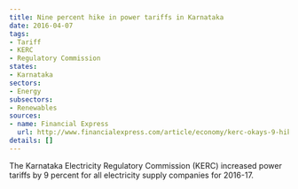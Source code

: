```yaml
---
title: Nine percent hike in power tariffs in Karnataka
date: 2016-04-07
tags:
- Tariff
- KERC
- Regulatory Commission
states:
- Karnataka
sectors:
- Energy
subsectors:
- Renewables
sources:
- name: Financial Express
  url: http://www.financialexpress.com/article/economy/kerc-okays-9-hike-in-power-tariff-for-fy17/231093/
details: []
---
```


The Karnataka Electricity Regulatory Commission (KERC) increased power tariffs by 9 percent for all electricity supply companies for 2016-17.
